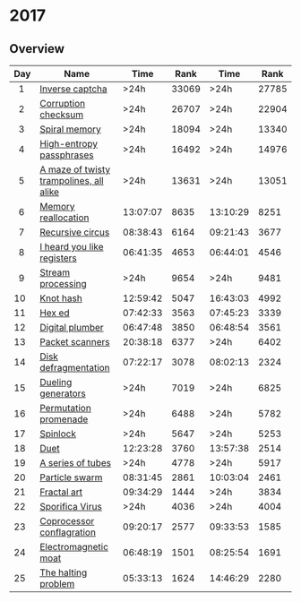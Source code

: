 # 2017

## Overview

|Day|Name|Time|Rank|Time|Rank|
|-|-|-|-|-|-|
|&nbsp;&nbsp;1|[Inverse captcha](https://adventofcode.com/2017/day/1)|>24h|33069|>24h|27785|
|&nbsp;&nbsp;2|[Corruption checksum](https://adventofcode.com/2017/day/2)|>24h|26707|>24h|22904|
|&nbsp;&nbsp;3|[Spiral memory](https://adventofcode.com/2017/day/3)|>24h|18094|>24h|13340|
|&nbsp;&nbsp;4|[High-entropy passphrases](https://adventofcode.com/2017/day/4)|>24h|16492|>24h|14976|
|&nbsp;&nbsp;5|[A maze of twisty trampolines, all alike](https://adventofcode.com/2017/day/5)|>24h|13631|>24h|13051|
|&nbsp;&nbsp;6|[Memory reallocation](https://adventofcode.com/2017/day/6)|13:07:07|8635|13:10:29|8251|
|&nbsp;&nbsp;7|[Recursive circus](https://adventofcode.com/2017/day/7)|08:38:43|6164|09:21:43|3677|
|&nbsp;&nbsp;8|[I heard you like registers](https://adventofcode.com/2017/day/8)|06:41:35|4653|06:44:01|4546|
|&nbsp;&nbsp;9|[Stream processing](https://adventofcode.com/2017/day/9)|>24h|9654|>24h|9481|
|10|[Knot hash](https://adventofcode.com/2017/day/10)|12:59:42|5047|16:43:03|4992|
|11|[Hex ed](https://adventofcode.com/2017/day/11)|07:42:33|3563|07:45:23|3339|
|12|[Digital plumber](https://adventofcode.com/2017/day/12)|06:47:48|3850|06:48:54|3561|
|13|[Packet scanners](https://adventofcode.com/2017/day/13)|20:38:18|6377|>24h|6402|
|14|[Disk defragmentation](https://adventofcode.com/2017/day/14)|07:22:17|3078|08:02:13|2324|
|15|[Dueling generators](https://adventofcode.com/2017/day/15)|>24h|7019|>24h|6825|
|16|[Permutation promenade](https://adventofcode.com/2017/day/16)|>24h|6488|>24h|5782|
|17|[Spinlock](https://adventofcode.com/2017/day/17)|>24h|5647|>24h|5253|
|18|[Duet](https://adventofcode.com/2017/day/18)|12:23:28|3760|13:57:38|2514|
|19|[A series of tubes](https://adventofcode.com/2017/day/19)|>24h|4778|>24h|5917|
|20|[Particle swarm](https://adventofcode.com/2017/day/20)|08:31:45|2861|10:03:04|2461|
|21|[Fractal art](https://adventofcode.com/2017/day/21)|09:34:29|1444|>24h|3834|
|22|[Sporifica Virus](https://adventofcode.com/2017/day/22)|>24h|4036|>24h|4004|
|23|[Coprocessor conflagration](https://adventofcode.com/2017/day/23)|09:20:17|2577|09:33:53|1585|
|24|[Electromagnetic moat](https://adventofcode.com/2017/day/24)|06:48:19|1501|08:25:54|1691|
|25|[The halting problem](https://adventofcode.com/2017/day/25)|05:33:13|1624|14:46:29|2280|
